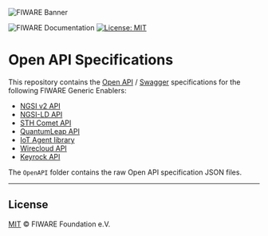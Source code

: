 ![FIWARE Banner](https://fiware.github.io/specifications/img/fiware.png)

![FIWARE Documentation](https://nexus.lab.fiware.org/repository/raw/public/badges/chapters/documentation.svg)
[![License: MIT](https://img.shields.io/github/license/fiware/specifications.svg)](https://opensource.org/licenses/MIT)

# Open API Specifications

This repository contains the [Open API](https://www.openapis.org/) / [Swagger](https://swagger.io/) specifications for the following FIWARE Generic Enablers:

-  [NGSI v2 API](https://swagger.lab.fiware.org/?url=https://raw.githubusercontent.com/FIWARE/specifications/master/OpenAPI/ngsiv2/ngsiv2-openapi.json)
-  [NGSI-LD API](https://swagger.lab.fiware.org/?url=https://raw.githubusercontent.com/FIWARE/specifications/master/OpenAPI/ngsi-ld/full_api.json)
-  [STH Comet API](https://swagger.lab.fiware.org/?url=https://raw.githubusercontent.com/FIWARE/specifications/master/OpenAPI/context.STH.Comet/STH.Comet-openapi.json)
-  [QuantumLeap API](https://swagger.lab.fiware.org/?url=https://raw.githubusercontent.com/FIWARE/specifications/master/OpenAPI/quantumLeap/quantumleap.yml)
-  [IoT Agent library](https://swagger.lab.fiware.org/?url=https://raw.githubusercontent.com/FIWARE/specifications/master/OpenAPI/iot.IoTagent-node-lib/IoTagent-node-lib-openapi.json)
-  [Wirecloud API](https://swagger.lab.fiware.org/?url=https://raw.githubusercontent.com/FIWARE/specifications/master/OpenAPI/apps.Wirecloud/Wirecloud-openapi.json)
-  [Keyrock API](https://swagger.lab.fiware.org/?url=https://raw.githubusercontent.com/FIWARE/specifications/master/OpenAPI/security.Idm/Idm-openapi.json)

The `OpenAPI` folder contains the raw Open API specification JSON files.


---

## License

[MIT](LICENSE) © FIWARE Foundation e.V.


